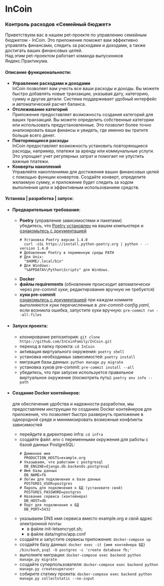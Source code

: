 # InCoin

### Контроль расходов «Семейный бюджет»

Приветствуем вас в нашем pet-проекте по управлению семейным бюджетом - InCoin. Это приложение поможет вам эффективно управлять финансами, следить за расходами и доходами, а также достигать ваших финансовых целей.  
Над этим pet-проектом работает команда выпускников Яндекс.Практикума.

#### Описание функциональности:

- **Управление расходами и доходами**  
InCoin позволяет вам учесть все ваши расходы и доходы. Вы можете быстро добавлять новые транзакции, указывая дату, категорию, сумму и другие детали. Система поддерживает удобный интерфейс и автоматический расчет баланса.
- **Отслеживание категорий**  
Приложение предоставляет возможность создания категорий для ваших транзакций. Вы можете определить собственные категории или использовать предустановленные. Это позволит более точно анализировать ваши финансы и увидеть, где именно вы тратите больше всего денег.
- **Повторяющиеся расходы**  
InCoin предоставляет возможность установить повторяющиеся расходы, например, платежи за аренду или коммунальные услуги. Это упрощает учет регулярных затрат и помогает не упустить важные платежи.
- **Конверты накоплений**  
Управляйте накоплениями для достижения ваших финансовых целей с помощью функции конвертов. Создайте конверт, определите желаемую сумму, и приложение будет следить за ходом выполнения цели и эффективным использованием средств.

#### Установа | разработка | запуск:

- #### Предварительные требования:  
  - **Poetry** (управление зависимостями и пакетами)  
убедитесь, что [Poetry установлен](https://python-poetry.org/docs/#osx--linux--bashonwindows-install-instructions) на вашем компьютере и [ознакомьтесь с документацией](https://python-poetry.org/docs/cli/)
    ```
    # Установка Poetry версии 1.4.0
      curl -sSL https://install.python-poetry.org | python - --version 1.4.0
    # Добавление Poetry в переменную среды PATH
    # Для Unix:
      "$HOME/.local/bin"
    # Для Windows:
      "%APPDATA%\Python\Scripts" для Windows.
    ```
  - **Docker**
  - **файлы requirements** (обновление происходит автоматически через _pre-commit хуки_, редактирование вручную не требуется)
  - **хуки pre-commit**  
[ознакомьтесь с документацией](https://pre-commit.com)
при каждом коммите выполняются хуки перечисленные в _.pre-commit-config.yaml_, если возникла ошибка, запустите хуки вручную: `pre-commit run --all-files`
- #### Запуск проекта: 
  - клонирование репозитория: `git clone https://github.com/InCoinFamily/InCoin.git`
  - переход в папку проекта: `cd InCoin`
  - активация виртуального окружения: `poetry shell`
  - установка необходимых зависимостей: `poetry install`
  - миграция базы данных: `python manage.py migrate`
  - установка хуков pre-commit: `pre-commit install --all`
  - убедитесь, что при запуске используется правильное виртуальное окружение (посмотреть путь): `poetry env info --path`

- #### Создание Docker контейнеров:
  для обеспечения удобства и надежности разработки, мы предоставляем инструкции по созданию Docker контейнеров для приложения, что позволяет быстро развернуть приложение в однородной среде и минимизировать возможные конфликты зависимостей
  - перейдите в директорию infra: `cd infra`
  - создайте файл .env с переменными окружения для работы с базой данных PostgreSQL:
    ```
    # Доменное имя
      PRODUCTION_HOSTS=example.org
    # Указываем, что работаем с postgresql
      DB_ENGINE=django.db.backends.postgresql
    # Имя базы данных
      DB_NAME=fb
    # Логин для подключения к базе данных
      POSTGRES_USER=postgres
    # Пароль для подключения к БД (установите свой)
      POSTGRES_PASSWORD=postgres
    # Название сервиса (контейнера)
      DB_HOST=db
    # Порт для подключения к БД
      DB_PORT=5432
    ```
  - указываем DNS имя сервиса вместо example.org и свой адрес электронной почты:
    - в файле init-letsencrypt.sh;
    - в файле data/nginx/app.conf
  - создайте и запустите сервисы приложения: `docker-compose up`
  - создайте базу данных: `docker exec -it {имя контейнера БД} /bin/bash`, `psql -U postgres -c 'create database fb;'`
  - выполните миграции: `docker-compose exec backend python manage.py migrate`
  - создайте суперпользователя: `docker-compose exec backend python manage.py createsuperuser`
  - собирите статику проекта: `docker-compose exec backend python manage.py collectstatic --no-input`
